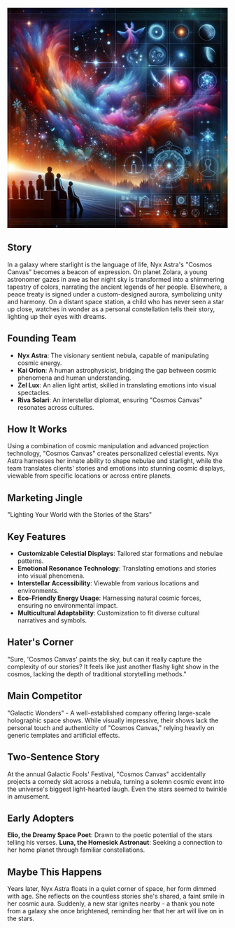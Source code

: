 ![Cosmos Canvas](../assets/9.png)

## Story

In a galaxy where starlight is the language of life, Nyx Astra's "Cosmos Canvas" becomes a beacon of expression. On planet Zolara, a young astronomer gazes in awe as her night sky is transformed into a shimmering tapestry of colors, narrating the ancient legends of her people. Elsewhere, a peace treaty is signed under a custom-designed aurora, symbolizing unity and harmony. On a distant space station, a child who has never seen a star up close, watches in wonder as a personal constellation tells their story, lighting up their eyes with dreams.

## Founding Team

- **Nyx Astra**: The visionary sentient nebula, capable of manipulating cosmic energy.
- **Kai Orion**: A human astrophysicist, bridging the gap between cosmic phenomena and human understanding.
- **Zel Lux**: An alien light artist, skilled in translating emotions into visual spectacles.
- **Riva Solari**: An interstellar diplomat, ensuring "Cosmos Canvas" resonates across cultures.

## How It Works

Using a combination of cosmic manipulation and advanced projection technology, "Cosmos Canvas" creates personalized celestial events. Nyx Astra harnesses her innate ability to shape nebulae and starlight, while the team translates clients' stories and emotions into stunning cosmic displays, viewable from specific locations or across entire planets.

## Marketing Jingle

"Lighting Your World with the Stories of the Stars"

## Key Features

- **Customizable Celestial Displays**: Tailored star formations and nebulae patterns.
- **Emotional Resonance Technology**: Translating emotions and stories into visual phenomena.
- **Interstellar Accessibility**: Viewable from various locations and environments.
- **Eco-Friendly Energy Usage**: Harnessing natural cosmic forces, ensuring no environmental impact.
- **Multicultural Adaptability**: Customization to fit diverse cultural narratives and symbols.

## Hater's Corner

"Sure, 'Cosmos Canvas' paints the sky, but can it really capture the complexity of our stories? It feels like just another flashy light show in the cosmos, lacking the depth of traditional storytelling methods."

## Main Competitor

"Galactic Wonders" - A well-established company offering large-scale holographic space shows. While visually impressive, their shows lack the personal touch and authenticity of "Cosmos Canvas," relying heavily on generic templates and artificial effects.

## Two-Sentence Story

At the annual Galactic Fools' Festival, "Cosmos Canvas" accidentally projects a comedy skit across a nebula, turning a solemn cosmic event into the universe's biggest light-hearted laugh. Even the stars seemed to twinkle in amusement.

## Early Adopters

**Elio, the Dreamy Space Poet**: Drawn to the poetic potential of the stars telling his verses.
**Luna, the Homesick Astronaut**: Seeking a connection to her home planet through familiar constellations.

## Maybe This Happens

Years later, Nyx Astra floats in a quiet corner of space, her form dimmed with age. She reflects on the countless stories she's shared, a faint smile in her cosmic aura. Suddenly, a new star ignites nearby - a thank you note from a galaxy she once brightened, reminding her that her art will live on in the stars.
